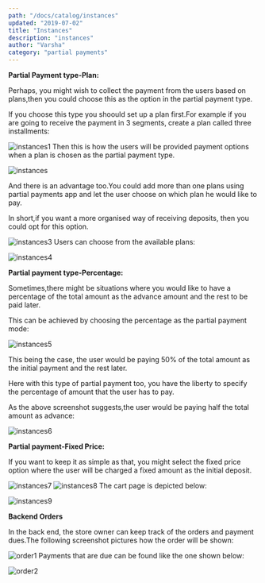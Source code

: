 ```yaml
---
path: "/docs/catalog/instances"
updated: "2019-07-02"
title: "Instances"
description: "instances"
author: "Varsha"
category: "partial payments"
---
```


**Partial Payment type-Plan:**

Perhaps, you might wish to collect the payment from the users based on plans,then you could choose this as the option in the partial payment type.

If you choose this type you shoould set up a plan first.For example if you are going to receive the payment in 3 segments, create a plan called three installments:

![instances1](../../images/partial-payments/instances/app_partialpaymentplantypeback.png)
Then this is how the users will be provided payment options when a plan is chosen as the partial payment type.

![instances](../../images/partial-payments/instances/app_partialpaymentplantypefront.png)

And there is an advantage too.You could add more than one plans using partial payments app and let the user choose on which plan he would like to pay.

In short,if you want a more organised way of receiving deposits, then you could opt for this option.

![instances3](../../images/partial-payments/instances/app_partialpayment2plansback.png)
Users can choose from the available plans:

![instances4](../../images/partial-payments/instances/app_partialpayment2plansfront.png)

**Partial payment type-Percentage:**

Sometimes,there might be situations where you would like to have a percentage of the total amount as the advance amount and the rest to be paid later.

This can be achieved by choosing the percentage as the partial payment mode:


![instances5](../../images/partial-payments/instances/app_partialpaymentpercentageback.png)

This being the case, the user would be paying 50% of the total amount as the initial  payment and the rest later.

Here with this type of partial payment too, you have the liberty to specify the percentage of amount that the user has to pay.

As the above screenshot suggests,the user would be paying half the total amount as advance:

![instances6](../../images/partial-payments/instances/app_partialpaymentpercentagefront.png)

**Partial payment-Fixed Price:**

If you want to keep it as simple as that, you might select the fixed price option where the user will be charged a fixed amount as the initial deposit.

![instances7](../../images/partial-payments/instances/app_partialpaymentfixedback.png)
![instances8](../../images/partial-payments/instances/app_partialpaymentfixedfront.png)
The cart page is depicted below:

![instances9](../../images/partial-payments/instances/app_partialpaymentcartpage.png)

**Backend Orders**

In the back end, the store owner can keep track of the orders and payment dues.The following screenshot pictures how the order will be shown:

![order1](../../images/partial-payments/instances/app_partialpaymentorder1.png)
Payments that are due can be found like the one shown below:


![order2](../../images/partial-payments/instances/app_partialpaymentorder2.png)
